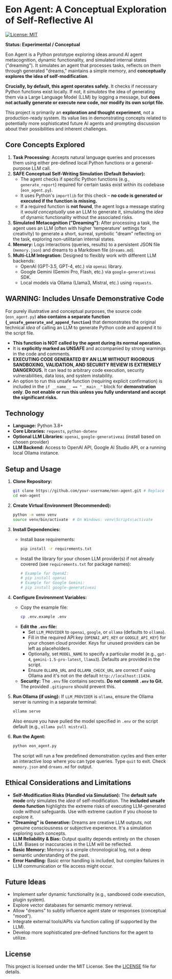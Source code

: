 # Eon Agent: A Conceptual Exploration of Self-Reflective AI

[![License: MIT](https://img.shields.io/badge/License-MIT-yellow.svg)](https://opensource.org/licenses/MIT)

**Status: Experimental / Conceptual**

Eon Agent is a Python prototype exploring ideas around AI agent metacognition, dynamic functionality, and simulated internal states ("dreaming"). It simulates an agent that processes tasks, reflects on them through generated "dreams," maintains a simple memory, and **conceptually explores the idea of self-modification**.

**Crucially, by default, this agent operates safely.** It checks if necessary Python functions exist locally. If not, it *simulates* the idea of generating them via a Large Language Model (LLM) by logging a message, but **does not actually generate or execute new code, nor modify its own script file.**

This project is primarily an **exploration and thought experiment**, not a production-ready system. Its value lies in demonstrating concepts related to potentially more sophisticated future AI agents and prompting discussion about their possibilities and inherent challenges.

## Core Concepts Explored

1.  **Task Processing:** Accepts natural language queries and processes them using either pre-defined local Python functions or a general-purpose LLM call.
2.  **SAFE Conceptual Self-Writing Simulation (Default Behavior):**
    *   The agent checks if specific Python functions (e.g., `generate_report`) required for certain tasks exist within its codebase (`eon_agent.py`).
    *   It uses Python's `importlib` for this check – **no code is generated or executed if the function is missing.**
    *   If a required function is **not found**, the agent logs a message stating it *would conceptually* use an LLM to generate it, simulating the *idea* of dynamic functionality without the associated risks.
3.  **Simulated Metacognition ("Dreaming"):** After processing a task, the agent uses an LLM (often with higher 'temperature' settings for creativity) to generate a short, surreal, symbolic "dream" reflecting on the task, exploring non-utilitarian internal states.
4.  **Memory:** Logs interactions (queries, results) to a persistent JSON file (`memory.json`) and dreams to a Markdown file (`dreams.md`).
5.  **Multi-LLM Integration:** Designed to flexibly work with different LLM backends:
    *   OpenAI (GPT-3.5, GPT-4, etc.) via `openai` library.
    *   Google Gemini (Gemini Pro, Flash, etc.) via `google-generativeai` SDK.
    *   Local models via Ollama (Llama3, Mistral, etc.) using `requests`.

## WARNING: Includes Unsafe Demonstrative Code

For purely illustrative and conceptual purposes, the source code (`eon_agent.py`) **also contains a separate function (`_unsafe_generate_and_append_function`)** that demonstrates the original technical *idea* of calling an LLM to generate Python code and append it to the script file.

*   **This function is NOT called by the agent during its normal operation.**
*   It is **explicitly marked as UNSAFE** and accompanied by strong warnings in the code and comments.
*   **EXECUTING CODE GENERATED BY AN LLM WITHOUT RIGOROUS SANDBOXING, VALIDATION, AND SECURITY REVIEW IS EXTREMELY DANGEROUS.** It can lead to arbitrary code execution, security vulnerabilities, data loss, and system instability.
*   An option to run this unsafe function (requiring explicit confirmation) is included in the `if __name__ == "__main__"` block for **demonstration only**. **Do not enable or run this unless you fully understand and accept the significant risks.**

## Technology

*   **Language:** Python 3.8+
*   **Core Libraries:** `requests`, `python-dotenv`
*   **Optional LLM Libraries:** `openai`, `google-generativeai` (install based on chosen provider)
*   **LLM Backend:** Access to OpenAI API, Google AI Studio API, or a running local Ollama instance.

## Setup and Usage

1.  **Clone Repository:**
    ```bash
    git clone https://github.com/your-username/eon-agent.git # Replace with your repo URL
    cd eon-agent
    ```

2.  **Create Virtual Environment (Recommended):**
    ```bash
    python -m venv venv
    source venv/bin/activate  # On Windows: venv\Scripts\activate
    ```

3.  **Install Dependencies:**
    *   Install base requirements:
        ```bash
        pip install -r requirements.txt
        ```
    *   Install the library for your chosen LLM provider(s) if not already covered (see `requirements.txt` for package names):
        ```bash
        # Example for OpenAI:
        # pip install openai
        # Example for Google Gemini:
        # pip install google-generativeai
        ```

4.  **Configure Environment Variables:**
    *   Copy the example file:
        ```bash
        cp .env.example .env
        ```
    *   **Edit the `.env` file:**
        *   Set `LLM_PROVIDER` to `openai`, `google`, or `ollama` (defaults to `ollama`).
        *   Fill in the required API key (`OPENAI_API_KEY` or `GOOGLE_API_KEY`) for your chosen cloud provider. Keys for unused providers can be left as placeholders.
        *   Optionally, set `MODEL_NAME` to specify a particular model (e.g., `gpt-4`, `gemini-1.5-pro-latest`, `llama3`). Defaults are provided in the script.
        *   Ensure `OLLAMA_URL` and `OLLAMA_CHECK_URL` are correct if using Ollama and it's not on the default `http://localhost:11434`.
    *   **Security:** The `.env` file contains secrets. **Do not commit `.env` to Git.** The provided `.gitignore` should prevent this.

5.  **Run Ollama (if using):**
    If `LLM_PROVIDER` is `ollama`, ensure the Ollama server is running in a separate terminal:
    ```bash
    ollama serve
    ```
    Also ensure you have pulled the model specified in `.env` or the script default (e.g., `ollama pull mistral`).

6.  **Run the Agent:**
    ```bash
    python eon_agent.py
    ```
    The script will run a few predefined demonstration cycles and then enter an interactive loop where you can type queries. Type `quit` to exit. Check `memory.json` and `dreams.md` for output.

## Ethical Considerations and Limitations

*   **Self-Modification Risks (Handled via Simulation):** The **default safe mode** only simulates the *idea* of self-modification. The **included unsafe demo function** highlights the extreme risks of executing LLM-generated code without safeguards. Use with extreme caution if you choose to explore it.
*   **"Dreaming" is Generative:** Dreams are creative LLM outputs, not genuine consciousness or subjective experience. It's a simulation exploring such concepts.
*   **LLM Reliability & Bias:** Output quality depends entirely on the chosen LLM. Biases or inaccuracies in the LLM will be reflected.
*   **Basic Memory:** Memory is a simple chronological log, not a deep semantic understanding of the past.
*   **Error Handling:** Basic error handling is included, but complex failures in LLM communication or file access might occur.

## Future Ideas

*   Implement safer dynamic functionality (e.g., sandboxed code execution, plugin system).
*   Explore vector databases for semantic memory retrieval.
*   Allow "dreams" to subtly influence agent state or responses (conceptual "mood").
*   Integrate external tools/APIs via function calling (if supported by the LLM).
*   Develop more sophisticated pre-defined functions for the agent to utilize.

## License

This project is licensed under the MIT License. See the [LICENSE](LICENSE) file for details.
